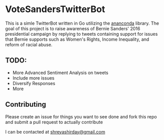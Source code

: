 VoteSandersTwitterBot
=====================

This is a simle TwitterBot written in Go utilizing the [ananconda]("http://www.github.com/ChimeraCoder/anaconda") library. The goal of this project is to raise awareness of Bernie Sanders' 2016 presidential campaign by replying to tweets containing support for issues that Bernie supports such as Women's Rights, Income Inequality, and reform of racial abuse.


## TODO:

* More Advanced Sentiment Analysis on tweets
* Include more issues
* Diversify Responses
* More

## Contributing

Please create an issue for things you want to see done and fork this repo and submit a pull request to actually contribute

I can be contacted at shreyashirday@gmail.com
